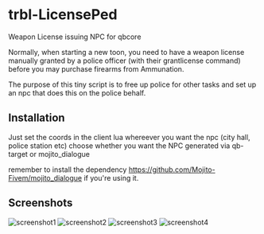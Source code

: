 # trbl-LicensePed
Weapon License issuing NPC for qbcore

Normally, when starting a new toon, you need to have a weapon license manually granted by a police officer (with their grantlicense command)
before you may purchase firearms from Ammunation.

The purpose of this tiny script is to free up police for other tasks and set up an npc that does this on the police behalf.

## Installation
Just set the coords in the client lua whereever you want the npc (city hall, police station etc)
choose whether you want the NPC generated via qb-target or mojito_dialogue

remember to install the dependency https://github.com/Mojito-Fivem/mojito_dialogue if you're using it.

## Screenshots

![screenshot1](https://cdn.discordapp.com/attachments/1037213809800122470/1037213928528285716/unknown.png)
![screenshot2](https://cdn.discordapp.com/attachments/1037213809800122470/1037214088876544010/unknown.png)
![screenshot3](https://cdn.discordapp.com/attachments/1037213809800122470/1037214208888156180/unknown.png)
![screenshot4](https://cdn.discordapp.com/attachments/1037213809800122470/1037214327461118043/unknown.png)
